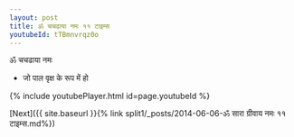 ```yaml
---
layout: post
title: ॐ चचढाया नमः ११ टाइम्स
youtubeId: tTBmnvrqz0o
---
```

 
 
 ॐ चचढाया नमः  
 
 -  जो पाल वृक्ष के रूप में हो 
 
  
 
  
 
 
 
 
 
 


{% include youtubePlayer.html id=page.youtubeId %}
 
[Next]({{ site.baseurl }}{% link  split1/_posts/2014-06-06-ॐ सारा ग्रीवाय नमः ११ टाइम्स.md%})
 
